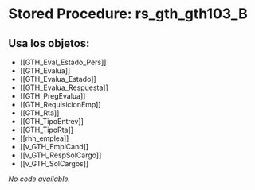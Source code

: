 # Stored Procedure: rs_gth_gth103_B

## Usa los objetos:
- [[GTH_Eval_Estado_Pers]]
- [[GTH_Evalua]]
- [[GTH_Evalua_Estado]]
- [[GTH_Evalua_Respuesta]]
- [[GTH_PregEvalua]]
- [[GTH_RequisicionEmp]]
- [[GTH_Rta]]
- [[GTH_TipoEntrev]]
- [[GTH_TipoRta]]
- [[rhh_emplea]]
- [[v_GTH_EmplCand]]
- [[v_GTH_RespSolCargo]]
- [[v_GTH_SolCargos]]

*No code available.*
